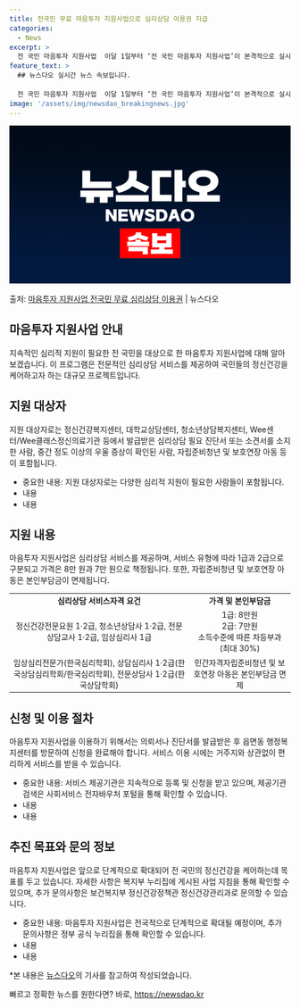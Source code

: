 ```yaml
---
title: 전국민 무료 마음투자 지원사업으로 심리상담 이용권 지급
categories:
  - News
excerpt: >
  전 국민 마음투자 지원사업  이달 1일부터 ‘전 국민 마음투자 지원사업’이 본격적으로 실시되고 있습니다. 이…
feature_text: >
  ## 뉴스다오 실시간 뉴스 속보입니다.

  전 국민 마음투자 지원사업  이달 1일부터 ‘전 국민 마음투자 지원사업’이 본격적으로 실시되고 있습니다. 이…
image: '/assets/img/newsdao_breakingnews.jpg'
---
```


![뉴스다오 속보](/assets/img/newsdao_breakingnews.jpg)

<p>출처: <a href="https://newsdao.kr/4544" rel="dofollow">마음투자 지원사업 전국민 무료 심리상담 이용권</a> | 뉴스다오</p>

<h2 data-ke-size="size26">마음투자 지원사업 안내</h2>
<p data-ke-size="size16">지속적인 심리적 지원이 필요한 전 국민을 대상으로 한 마음투자 지원사업에 대해 알아보겠습니다. 이 프로그램은 전문적인 심리상담 서비스를 제공하여 국민들의 정신건강을 케어하고자 하는 대규모 프로젝트입니다.</p>

<h2 data-ke-size="size24">지원 대상자</h2>
<p data-ke-size="size16">지원 대상자로는 정신건강복지센터, 대학교상담센터, 청소년상담복지센터, Wee센터/Wee클래스정신의료기관 등에서 발급받은 심리상담 필요 진단서 또는 소견서를 소지한 사람, 중간 정도 이상의 우울 증상이 확인된 사람, 자립준비청년 및 보호연장 아동 등이 포함됩니다.</p>
<ul>
  <li>중요한 내용: 지원 대상자로는 다양한 심리적 지원이 필요한 사람들이 포함됩니다.</li>
  <li>내용</li>
  <li>내용</li>
</ul>

<h2 data-ke-size="size24">지원 내용</h2>
<p data-ke-size="size16">마음투자 지원사업은 심리상담 서비스를 제공하며, 서비스 유형에 따라 1급과 2급으로 구분되고 가격은 8만 원과 7만 원으로 책정됩니다. 또한, 자립준비청년 및 보호연장 아동은 본인부담금이 면제됩니다.</p>
<table>
  <tr>
    <td style="text-align: center; height: 17px;"><b>심리상담 서비스자격 요건</b></td>
    <td style="text-align: center; height: 17px;"><b>가격 및 본인부담금</b></td>
  </tr>
  <tr>
    <td style="text-align: center; height: 17px;">정신건강전문요원 1·2급, 청소년상담사 1·2급, 전문상담교사 1·2급, 임상심리사 1급</td>
    <td style="text-align: center; height: 17px;">1급: 8만원<br>2급: 7만원<br>소득수준에 따른 차등부과 (최대 30%)</td>
  </tr>
  <tr>
    <td style="text-align: center; height: 17px;">임상심리전문가(한국심리학회), 상담심리사 1·2급(한국상담심리학회/한국심리학회), 전문상담사 1·2급(한국상담학회)</td>
    <td style="text-align: center; height: 17px;">민간자격자립준비청년 및 보호연장 아동은 본인부담금 면제</td>
  </tr>
</table>

<h2 data-ke-size="size24">신청 및 이용 절차</h2>
<p data-ke-size="size16">마음투자 지원사업을 이용하기 위해서는 의뢰서나 진단서를 발급받은 후 읍면동 행정복지센터를 방문하여 신청을 완료해야 합니다. 서비스 이용 시에는 거주지와 상관없이 편리하게 서비스를 받을 수 있습니다.</p>
<ul>
  <li>중요한 내용: 서비스 제공기관은 지속적으로 등록 및 신청을 받고 있으며, 제공기관 검색은 사회서비스 전자바우처 포털을 통해 확인할 수 있습니다.</li>
  <li>내용</li>
  <li>내용</li>
</ul>

<h2 data-ke-size="size24">추진 목표와 문의 정보</h2>
<p data-ke-size="size16">마음투자 지원사업은 앞으로 단계적으로 확대되어 전 국민의 정신건강을 케어하는데 목표를 두고 있습니다. 자세한 사항은 복지부 누리집에 게시된 사업 지침을 통해 확인할 수 있으며, 추가 문의사항은 보건복지부 정신건강정책관 정신건강관리과로 문의할 수 있습니다.</p>
<ul>
  <li>중요한 내용: 마음투자 지원사업은 전국적으로 단계적으로 확대될 예정이며, 추가 문의사항은 정부 공식 누리집을 통해 확인할 수 있습니다.</li>
  <li>내용</li>
  <li>내용</li>
</ul>

<p data-ke-size="size16">*본 내용은 <a href="https://newsdao.kr/4544">뉴스다오</a>의 기사를 참고하여 작성되었습니다.</p> 

빠르고 정확한 뉴스를 원한다면? 바로, <a href="https://newsdao.kr" rel="dofollow">https://newsdao.kr</a>


    
